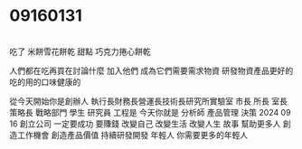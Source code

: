 # 09160131
\
吃了 米餅雪花餅乾 甜點
巧克力捲心餅乾

人們都在吃再買在討論什麼 加入他們
成為它們需要需求物資
研發物資產品更好的吃的用的口味健康的

從今天開始你是創辦人
執行長財務長營運長技術長研究所實驗室 市長 所長 室長策略長 戰略部門
學生 研究員 工程是 今天你就是 分析師 產品管理
決策 
2024 09 16 創立公司
一定要成功 要賺錢 改變自己 改變生活 改變人生 故事 幫助更多人 創造工作機會 創造產品價值 持續研發開發 年輕人 你需要更多的年輕人

